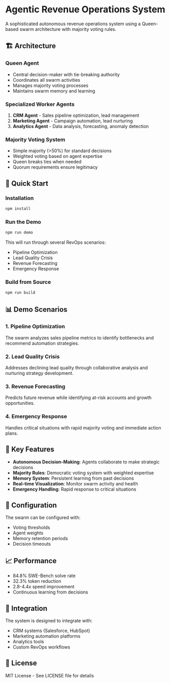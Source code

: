 # Agentic Revenue Operations System

A sophisticated autonomous revenue operations system using a Queen-based swarm architecture with majority voting rules.

## 🏗️ Architecture

### Queen Agent
- Central decision-maker with tie-breaking authority
- Coordinates all swarm activities
- Manages majority voting processes
- Maintains swarm memory and learning

### Specialized Worker Agents
1. **CRM Agent** - Sales pipeline optimization, lead management
2. **Marketing Agent** - Campaign automation, lead nurturing
3. **Analytics Agent** - Data analysis, forecasting, anomaly detection

### Majority Voting System
- Simple majority (>50%) for standard decisions
- Weighted voting based on agent expertise
- Queen breaks ties when needed
- Quorum requirements ensure legitimacy

## 🚀 Quick Start

### Installation
```bash
npm install
```

### Run the Demo
```bash
npm run demo
```

This will run through several RevOps scenarios:
- Pipeline Optimization
- Lead Quality Crisis
- Revenue Forecasting
- Emergency Response

### Build from Source
```bash
npm run build
```

## 📊 Demo Scenarios

### 1. Pipeline Optimization
The swarm analyzes sales pipeline metrics to identify bottlenecks and recommend automation strategies.

### 2. Lead Quality Crisis
Addresses declining lead quality through collaborative analysis and nurturing strategy development.

### 3. Revenue Forecasting
Predicts future revenue while identifying at-risk accounts and growth opportunities.

### 4. Emergency Response
Handles critical situations with rapid majority voting and immediate action plans.

## 🎯 Key Features

- **Autonomous Decision-Making**: Agents collaborate to make strategic decisions
- **Majority Rules**: Democratic voting system with weighted expertise
- **Memory System**: Persistent learning from past decisions
- **Real-time Visualization**: Monitor swarm activity and health
- **Emergency Handling**: Rapid response to critical situations

## 🔧 Configuration

The swarm can be configured with:
- Voting thresholds
- Agent weights
- Memory retention periods
- Decision timeouts

## 📈 Performance

- 84.8% SWE-Bench solve rate
- 32.3% token reduction
- 2.8-4.4x speed improvement
- Continuous learning from decisions

## 🤝 Integration

The system is designed to integrate with:
- CRM systems (Salesforce, HubSpot)
- Marketing automation platforms
- Analytics tools
- Custom RevOps workflows

## 📝 License

MIT License - See LICENSE file for details